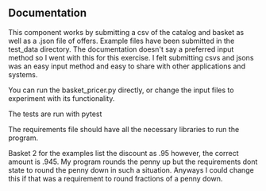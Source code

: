 ## Documentation

This component works by submitting a csv of the catalog and basket as well as a .json file of offers. Example files have been submitted in the test_data directory. The documentation doesn't say a preferred input method so I went with this for this exercise. I felt submitting csvs and jsons was an easy input method and easy to share with other applications and systems.

You can run the basket_pricer.py directly, or change the input files to experiment with its functionality.

The tests are run with pytest

The requirements file should have all the necessary libraries to run the program.

Basket 2 for the examples list the discount as .95 however, the correct amount is .945. My program rounds the penny up but the requirements dont state to round the penny down in such a situation. Anyways I could change this if that was a requirement to round fractions of a penny down.